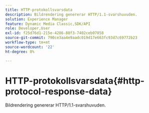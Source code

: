 ```yaml
---
title: HTTP-protokollsvarsdata
description: Bildrendering genererar HTTP/1.1-svarshuvuden.
solution: Experience Manager
feature: Dynamic Media Classic,SDK/API
role: Developer,User
exl-id: f25d76d1-215e-4286-88f3-7402ceb07858
source-git-commit: 790ce3aa4e9aadc019d17e663fc93d7c69772b23
workflow-type: tm+mt
source-wordcount: '22'
ht-degree: 0%

---
```


# HTTP-protokollsvarsdata{#http-protocol-response-data}

Bildrendering genererar HTTP/1.1-svarshuvuden.

